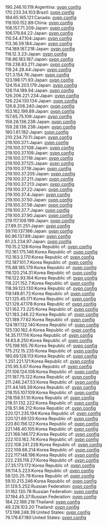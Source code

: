 190.246.10.119:Argentina: [ovpn config](vpn/190_246_10_119.ovpn)  
170.233.34.103:Brazil: [ovpn config](vpn/170_233_34_103.ovpn)  
184.65.165.121:Canada: [ovpn config](vpn/184_65_165_121.ovpn)  
119.100.152.89:China: [ovpn config](vpn/119_100_152_89.ovpn)  
106.157.71.209:Japan: [ovpn config](vpn/106_157_71_209.ovpn)  
106.179.84.22:Japan: [ovpn config](vpn/106_179_84_22.ovpn)  
110.54.47.104:Japan: [ovpn config](vpn/110_54_47_104.ovpn)  
113.36.59.184:Japan: [ovpn config](vpn/113_36_59_184.ovpn)  
114.189.187.218:Japan: [ovpn config](vpn/114_189_187_218.ovpn)  
116.12.3.23:Japan: [ovpn config](vpn/116_12_3_23.ovpn)  
118.86.183.187:Japan: [ovpn config](vpn/118_86_183_187.ovpn)  
119.238.83.211:Japan: [ovpn config](vpn/119_238_83_211.ovpn)  
119.24.28.44:Japan: [ovpn config](vpn/119_24_28_44.ovpn)  
121.3.154.76:Japan: [ovpn config](vpn/121_3_154_76.ovpn)  
123.198.171.93:Japan: [ovpn config](vpn/123_198_171_93.ovpn)  
124.154.203.179:Japan: [ovpn config](vpn/124_154_203_179.ovpn)  
126.114.189.94:Japan: [ovpn config](vpn/126_114_189_94.ovpn)  
126.206.221.234:Japan: [ovpn config](vpn/126_206_221_234.ovpn)  
126.224.130.134:Japan: [ovpn config](vpn/126_224_130_134.ovpn)  
126.8.208.240:Japan: [ovpn config](vpn/126_8_208_240.ovpn)  
153.162.199.89:Japan: [ovpn config](vpn/153_162_199_89.ovpn)  
157.65.75.109:Japan: [ovpn config](vpn/157_65_75_109.ovpn)  
159.28.136.238:Japan: [ovpn config](vpn/159_28_136_238.ovpn)  
159.28.136.238:Japan: [ovpn config](vpn/159_28_136_238.ovpn)  
180.1.61.182:Japan: [ovpn config](vpn/180_1_61_182.ovpn)  
210.234.70.11:Japan: [ovpn config](vpn/210_234_70_11.ovpn)  
219.100.37.1:Japan: [ovpn config](vpn/219_100_37_1.ovpn)  
219.100.37.108:Japan: [ovpn config](vpn/219_100_37_108.ovpn)  
219.100.37.109:Japan: [ovpn config](vpn/219_100_37_109.ovpn)  
219.100.37.116:Japan: [ovpn config](vpn/219_100_37_116.ovpn)  
219.100.37.125:Japan: [ovpn config](vpn/219_100_37_125.ovpn)  
219.100.37.19:Japan: [ovpn config](vpn/219_100_37_19.ovpn)  
219.100.37.205:Japan: [ovpn config](vpn/219_100_37_205.ovpn)  
219.100.37.211:Japan: [ovpn config](vpn/219_100_37_211.ovpn)  
219.100.37.213:Japan: [ovpn config](vpn/219_100_37_213.ovpn)  
219.100.37.22:Japan: [ovpn config](vpn/219_100_37_22.ovpn)  
219.100.37.4:Japan: [ovpn config](vpn/219_100_37_4.ovpn)  
219.100.37.50:Japan: [ovpn config](vpn/219_100_37_50.ovpn)  
219.100.37.58:Japan: [ovpn config](vpn/219_100_37_58.ovpn)  
219.100.37.7:Japan: [ovpn config](vpn/219_100_37_7.ovpn)  
219.100.37.90:Japan: [ovpn config](vpn/219_100_37_90.ovpn)  
219.117.109.199:Japan: [ovpn config](vpn/219_117_109_199.ovpn)  
27.89.31.251:Japan: [ovpn config](vpn/27_89_31_251.ovpn)  
39.110.137.186:Japan: [ovpn config](vpn/39_110_137_186.ovpn)  
60.96.137.89:Japan: [ovpn config](vpn/60_96_137_89.ovpn)  
61.23.234.97:Japan: [ovpn config](vpn/61_23_234_97.ovpn)  
110.15.2.128:Korea Republic of: [ovpn config](vpn/110_15_2_128.ovpn)  
112.161.175.146:Korea Republic of: [ovpn config](vpn/112_161_175_146.ovpn)  
112.163.3.170:Korea Republic of: [ovpn config](vpn/112_163_3_170.ovpn)  
112.187.101.7:Korea Republic of: [ovpn config](vpn/112_187_101_7.ovpn)  
115.88.185.179:Korea Republic of: [ovpn config](vpn/115_88_185_179.ovpn)  
116.120.214.31:Korea Republic of: [ovpn config](vpn/116_120_214_31.ovpn)  
116.122.93.164:Korea Republic of: [ovpn config](vpn/116_122_93_164.ovpn)  
118.221.152.7:Korea Republic of: [ovpn config](vpn/118_221_152_7.ovpn)  
118.39.123.130:Korea Republic of: [ovpn config](vpn/118_39_123_130.ovpn)  
119.149.81.72:Korea Republic of: [ovpn config](vpn/119_149_81_72.ovpn)  
121.125.45.171:Korea Republic of: [ovpn config](vpn/121_125_45_171.ovpn)  
121.129.47.178:Korea Republic of: [ovpn config](vpn/121_129_47_178.ovpn)  
121.162.73.225:Korea Republic of: [ovpn config](vpn/121_162_73_225.ovpn)  
121.183.246.22:Korea Republic of: [ovpn config](vpn/121_183_246_22.ovpn)  
121.189.77.62:Korea Republic of: [ovpn config](vpn/121_189_77_62.ovpn)  
124.197.132.140:Korea Republic of: [ovpn config](vpn/124_197_132_140.ovpn)  
125.130.162.4:Korea Republic of: [ovpn config](vpn/125_130_162_4.ovpn)  
14.35.117.114:Korea Republic of: [ovpn config](vpn/14_35_117_114.ovpn)  
14.63.8.250:Korea Republic of: [ovpn config](vpn/14_63_8_250.ovpn)  
175.198.165.76:Korea Republic of: [ovpn config](vpn/175_198_165_76.ovpn)  
175.212.15.235:Korea Republic of: [ovpn config](vpn/175_212_15_235.ovpn)  
180.69.128.113:Korea Republic of: [ovpn config](vpn/180_69_128_113.ovpn)  
1.251.221.121:Korea Republic of: [ovpn config](vpn/1_251_221_121.ovpn)  
210.95.5.67:Korea Republic of: [ovpn config](vpn/210_95_5_67.ovpn)  
211.106.124.108:Korea Republic of: [ovpn config](vpn/211_106_124_108.ovpn)  
211.187.75.122:Korea Republic of: [ovpn config](vpn/211_187_75_122.ovpn)  
211.246.247.53:Korea Republic of: [ovpn config](vpn/211_246_247_53.ovpn)  
211.44.146.39:Korea Republic of: [ovpn config](vpn/211_44_146_39.ovpn)  
218.155.107.109:Korea Republic of: [ovpn config](vpn/218_155_107_109.ovpn)  
218.158.51.10:Korea Republic of: [ovpn config](vpn/218_158_51_10.ovpn)  
218.51.132.222:Korea Republic of: [ovpn config](vpn/218_51_132_222.ovpn)  
218.51.98.212:Korea Republic of: [ovpn config](vpn/218_51_98_212.ovpn)  
220.121.235.194:Korea Republic of: [ovpn config](vpn/220_121_235_194.ovpn)  
220.121.89.120:Korea Republic of: [ovpn config](vpn/220_121_89_120.ovpn)  
220.80.156.122:Korea Republic of: [ovpn config](vpn/220_80_156_122.ovpn)  
221.146.40.105:Korea Republic of: [ovpn config](vpn/221_146_40_105.ovpn)  
221.168.146.172:Korea Republic of: [ovpn config](vpn/221_168_146_172.ovpn)  
222.103.162.74:Korea Republic of: [ovpn config](vpn/222_103_162_74.ovpn)  
222.108.241.228:Korea Republic of: [ovpn config](vpn/222_108_241_228.ovpn)  
222.108.68.214:Korea Republic of: [ovpn config](vpn/222_108_68_214.ovpn)  
222.117.148.196:Korea Republic of: [ovpn config](vpn/222_117_148_196.ovpn)  
222.235.118.27:Korea Republic of: [ovpn config](vpn/222_235_118_27.ovpn)  
27.35.173.172:Korea Republic of: [ovpn config](vpn/27_35_173_172.ovpn)  
39.114.5.223:Korea Republic of: [ovpn config](vpn/39_114_5_223.ovpn)  
58.120.25.79:Korea Republic of: [ovpn config](vpn/58_120_25_79.ovpn)  
59.10.213.246:Korea Republic of: [ovpn config](vpn/59_10_213_246.ovpn)  
31.129.5.252:Russian Federation: [ovpn config](vpn/31_129_5_252.ovpn)  
31.162.130.78:Russian Federation: [ovpn config](vpn/31_162_130_78.ovpn)  
37.194.45.37:Russian Federation: [ovpn config](vpn/37_194_45_37.ovpn)  
184.22.189.218:Thailand: [ovpn config](vpn/184_22_189_218.ovpn)  
49.228.103.20:Thailand: [ovpn config](vpn/49_228_103_20.ovpn)  
173.198.248.39:United States: [ovpn config](vpn/173_198_248_39.ovpn)  
76.176.67.180:United States: [ovpn config](vpn/76_176_67_180.ovpn)  
